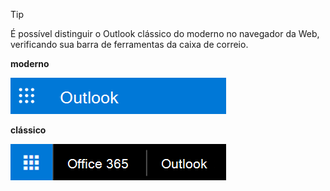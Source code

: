 > [!TIP]
> É possível distinguir o Outlook clássico do moderno no navegador da Web, verificando sua barra de ferramentas da caixa de correio.
>
> **moderno**
>
> ![Captura de tela parcial da barra de ferramentas moderna do Outlook.](../images/outlook-on-the-web-new-toolbar.png)
>
> **clássico**
>
> ![Captura de tela parcial da barra de ferramentas clássica do Outlook.](../images/outlook-on-the-web-classic-toolbar.png)
